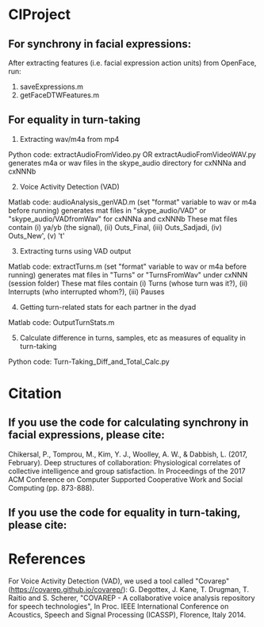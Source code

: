 # CIProject

## For synchrony in facial expressions:
After extracting features (i.e. facial expression action units) from OpenFace, run:

1. saveExpressions.m
2. getFaceDTWFeatures.m


## For equality in turn-taking
1. Extracting wav/m4a from mp4

Python code: extractAudioFromVideo.py OR extractAudioFromVideoWAV.py
generates m4a or wav files in the skype_audio directory for cxNNNa and cxNNNb

2. Voice Activity Detection (VAD)

Matlab code: audioAnalysis_genVAD.m (set "format" variable to wav or m4a before running)
generates mat files in "skype_audio/VAD" or "skype_audio/VADfromWav" for cxNNNa and cxNNNb
These mat files contain (i) ya/yb (the signal), (ii) Outs_Final, (iii) Outs_Sadjadi, (iv) Outs_New', (v) 't'

3. Extracting turns using VAD output

Matlab code: extractTurns.m (set "format" variable to wav or m4a before running)
generates mat files in "Turns" or "TurnsFromWav" under cxNNN (session folder)
These mat files contain (i) Turns (whose turn was it?), (ii) Interrupts (who interrupted whom?), (iii) Pauses

4. Getting turn-related stats for each partner in the dyad

Matlab code: OutputTurnStats.m

5. Calculate difference in turns, samples, etc as measures of equality in turn-taking

Python code: Turn-Taking\_Diff\_and\_Total\_Calc.py


# Citation
## If you use the code for calculating synchrony in facial expressions, please cite:
Chikersal, P., Tomprou, M., Kim, Y. J., Woolley, A. W., & Dabbish, L. (2017, February). Deep structures of collaboration: Physiological correlates of collective intelligence and group satisfaction. In Proceedings of the 2017 ACM Conference on Computer Supported Cooperative Work and Social Computing (pp. 873-888).

## If you use the code for equality in turn-taking, please cite:



# References

For Voice Activity Detection (VAD), we used a tool called "Covarep" (https://covarep.github.io/covarep/):
G. Degottex, J. Kane, T. Drugman, T. Raitio and S. Scherer, "COVAREP - A collaborative voice analysis repository for speech technologies", In Proc. IEEE International Conference on Acoustics, Speech and Signal Processing (ICASSP), Florence, Italy 2014.

